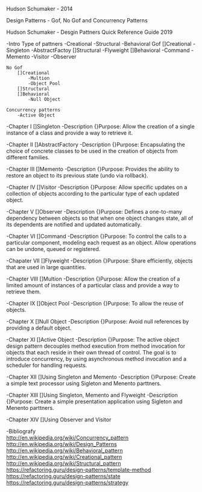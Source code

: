 Hudson Schumaker - 2014

Design Patterns - Gof, No Gof and Concurrency Patterns

Hudson Schumaker - Desgin Pattners Quick Reference Guide 2019

-Intro
	Type of pattners
		-Creational 
		-Structural
		-Behavioral
	Gof
		[]Creational
			-Singleton
			-AbstractFactoy
		[]Structural
			-Flyweight
		[]Behavioral
			-Command
			-Memento
			-Visitor
			-Observer
		
	No Gof
		[]Creational
			-Multion
			-Object Pool
		[]Structural
		[]Behavioral
			-Null Object
		
	Concurrency patterns
		-Active Object
	
-Chapter I
	[]Singleton
	-Description
	{}Purpose: Allow the creation of a single instance of a class and provide a way to retrieve it.	
	
-Chapter II 
	[]AbstractFactory
	-Description
	{}Purpose: Encapsulating the choice of concrete classes to be used in the creation of objects from different families.

-Chapter III
	[]Memento
	-Description
	{}Purpose: Provides the ability to restore an object to its previous state (undo via rollback).
	
-Chapter IV
	[]Visitor
	-Description
	{}Purpose: Allow specific updates on a collection of objects according to the particular type of each updated object.

-Chapter V
	[]Observer
	-Description
	{}Purpose: Defines a one-to-many dependency between objects so that when one object changes state, 
	all of its dependents are notified and updated automatically.
	
-Chapter VI
	[]Command
	-Description
	{}Purpose: To control the calls to a particular component, modeling each request as an object. Allow operations can be undone, 
	queued or registered.
	
-Chapater VII
	[]Flyweight
	-Description
	{}Purpose: Share efficiently, objects that are used in large quantities.

-Chapter VIII
	[]Multion
	-Description
	{}Purpose: Allow the creation of a limited amount of instances of a particular class and provide a way to retrieve them.
	
-Chapter IX
	[]Object Pool
	-Description
	{}Purpose: To allow the reuse of objects.

-Chapter X
	[]Null Object
	-Description
	{}Purpose: Avoid null references by providing a default object.

-Chapter XI
	[]Active Object
	-Description
	{}Purpose: The active object design pattern decouples method execution from method invocation for objects that each reside 
	in their own thread of control. The goal is to introduce concurrency, by using asynchronous method invocation
	and a scheduler for handling requests.
	
-Chapter XII
	[]Using Singleton and Memento
	-Description
	{}Purpose: Create a simple text processor using Sigleton and Menento parttners.

-Chapter XIII
	[]Using Singleton, Memento and Flyweight
	-Description
	{}Purpose: Create a simple presentation application using Sigleton and Menento parttners.
	
-Chapter XIV
	[]Using Observer and Visitor 
	
-Bibliografy <br>
http://en.wikipedia.org/wiki/Concurrency_pattern <br>
http://en.wikipedia.org/wiki/Design_Patterns     <br>
http://en.wikipedia.org/wiki/Behavioral_pattern  <br>
http://en.wikipedia.org/wiki/Creational_pattern  <br>
http://en.wikipedia.org/wiki/Structural_pattern  <br>
https://refactoring.guru/design-patterns/template-method <br>
https://refactoring.guru/design-patterns/state <br>
https://refactoring.guru/design-patterns/strategy <br>

